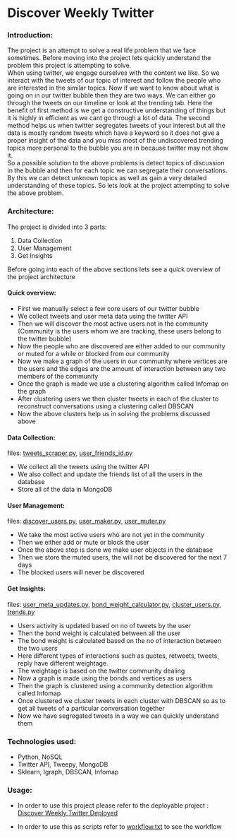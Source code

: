# Discover Weekly Twitter

### Introduction:
The project is an attempt to solve a real life problem that we face sometimes. Before moving into the project lets quickly understand the problem this project is attempting to solve.  
When using twitter, we engage ourselves with the content we like. So we interact with the tweets of our topic of interest and follow the people who are interested in the similar topics. Now if we want to know about what is going on in our twitter bubble then they are two ways. We can either go through the tweets on our timeline or look at the trending tab. Here the benefit of first method is we get a constructive understanding of things but it is highly in efficient as we cant go through a lot of data. The second method helps us when twitter segregates tweets of your interest but all the data is mostly random tweets which have a keyword so it does not give a proper insight of the data and you miss most of the undiscovered trending topics more personal to the bubble you are in because twitter may not show it.  
So a possible solution to the above problems is detect topics of discussion in the bubble and then for each topic we can segregate their conversations. By this we can detect unknown topics as well as gain a very detailed understanding of these topics.
So lets look at the project attempting to solve the above problem.

### Architecture:

The project is divided into 3 parts:  
1. Data Collection
2. User Management
3. Get Insights

Before going into each of the above sections lets see a quick overview of the project architecture  

#### Quick overview:

- First we manually select a few core users of our twitter bubble
- We collect tweets and user meta data using the twitter API
- Then we will discover the most active users not in the community (Community is the 
  users whom we are tracking, these users belong to the twitter bubble) 
- Now  the people who are discovered are either added to our community or muted for 
  a while or blocked from our community
- Now we make a graph of the users in our community where vertices are the users and 
  the edges are the amount of interaction between any two members of the community
- Once the graph is made we use a clustering algorithm called Infomap on the graph
- After clustering users we then cluster tweets in each of the cluster to 
  reconstruct conversations using a clustering called DBSCAN
- Now the above clusters help us in solving the problems discussed above

#### Data Collection:

files: [tweets_scraper.py](https://github.com/sameerpixelbot/discover-weekly-twitter/blob/master/tweets_scraper.py), [user_friends_id.py](https://github.com/sameerpixelbot/discover-weekly-twitter/blob/master/user_friends_id.py)

- We collect all the tweets using the twitter API
- We also collect and update the friends list of all the users in the database
- Store all of the data in MongoDB

#### User Management:

files: [discover_users.py](https://github.com/sameerpixelbot/discover-weekly-twitter/blob/master/discover_users.py), [user_maker.py](https://github.com/sameerpixelbot/discover-weekly-twitter/blob/master/user_maker.py), [user_muter.py](https://github.com/sameerpixelbot/discover-weekly-twitter/blob/master/user_muter.py)

- We take the most active users who are not yet in the community
- Then we either add or mute or block the user
- Once the above step is done we make user objects in the database
- Then we store the muted users, the will not be discovered for the next 7 days
- The blocked users will never be discovered

#### Get Insights:

files: [user_meta_updates.py](https://github.com/sameerpixelbot/discover-weekly-twitter/blob/master/user_meta_updates.py), [bond_weight_calculator.py](https://github.com/sameerpixelbot/discover-weekly-twitter/blob/master/bond_weight_calculator.py), [cluster_users.py](https://github.com/sameerpixelbot/discover-weekly-twitter/blob/master/cluster_users.py), [trends.py](https://github.com/sameerpixelbot/discover-weekly-twitter/blob/master/trends.py)

- Users activity is updated based on no of tweets by the user
- Then the bond weight is calculated between all the user
- The bond weight is calculated based on the no of interaction between the two users
- Here different types of interactions such as quotes, retweets, tweets, reply have 
  different weightage.
- The weightage is based on the twitter community dealing
- Now a graph is made using the bonds and vertices as users
- Then the graph is clustered using a community detection algorithm called Infomap
- Once clustered we cluster tweets in each cluster with DBSCAN so as to get all 
  tweets of a particular conversation together
- Now we have segregated tweets in a way we can quickly understand them

### Technologies used:

- Python, NoSQL
- Twitter API, Tweepy, MongoDB
- Sklearn, Igraph, DBSCAN, Infomap

### Usage:

- In order to use this project please refer to the deployable project : [Discover Weekly Twitter Deployed](https://github.com/sameerpixelbot/discover_weekly_twitter_deployed)

- In order to use this as scripts refer to [workflow.txt](https://github.com/sameerpixelbot/discover-weekly-twitter/blob/master/workflow.txt) to see the workflow